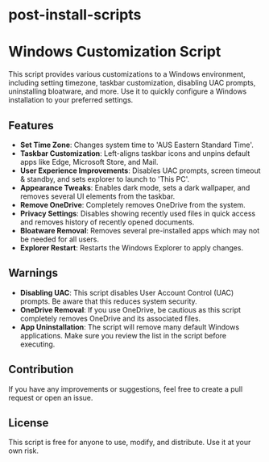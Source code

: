 # post-install-scripts
# Windows Customization Script

This script provides various customizations to a Windows environment, including setting timezone, taskbar customization, disabling UAC prompts, uninstalling bloatware, and more. Use it to quickly configure a Windows installation to your preferred settings.

## Features

- **Set Time Zone**: Changes system time to 'AUS Eastern Standard Time'.
- **Taskbar Customization**: Left-aligns taskbar icons and unpins default apps like Edge, Microsoft Store, and Mail.
- **User Experience Improvements**: Disables UAC prompts, screen timeout & standby, and sets explorer to launch to 'This PC'.
- **Appearance Tweaks**: Enables dark mode, sets a dark wallpaper, and removes several UI elements from the taskbar.
- **Remove OneDrive**: Completely removes OneDrive from the system.
- **Privacy Settings**: Disables showing recently used files in quick access and removes history of recently opened documents.
- **Bloatware Removal**: Removes several pre-installed apps which may not be needed for all users.
- **Explorer Restart**: Restarts the Windows Explorer to apply changes.

## Warnings

- **Disabling UAC**: This script disables User Account Control (UAC) prompts. Be aware that this reduces system security.
- **OneDrive Removal**: If you use OneDrive, be cautious as this script completely removes OneDrive and its associated files.
- **App Uninstallation**: The script will remove many default Windows applications. Make sure you review the list in the script before executing.

## Contribution

If you have any improvements or suggestions, feel free to create a pull request or open an issue.

## License

This script is free for anyone to use, modify, and distribute. Use it at your own risk.

